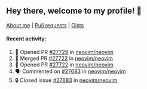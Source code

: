 ## Hey there, welcome to my profile! 👋

[About me](https://seandewar.github.io/)
 | [Pull requests](https://github.com/search?p=1&q=author%3Aseandewar+is%3Apr)
 | [Gists](https://gist.github.com/seandewar)

#### Recent activity:

<!--START_SECTION:activity-->
1. 💪 Opened PR [#27729](https://github.com/neovim/neovim/pull/27729) in [neovim/neovim](https://github.com/neovim/neovim)
2. 🎉 Merged PR [#27722](https://github.com/neovim/neovim/pull/27722) in [neovim/neovim](https://github.com/neovim/neovim)
3. 💪 Opened PR [#27722](https://github.com/neovim/neovim/pull/27722) in [neovim/neovim](https://github.com/neovim/neovim)
4. 🗣 Commented on [#27683](https://github.com/neovim/neovim/issues/27683#issuecomment-1972174459) in [neovim/neovim](https://github.com/neovim/neovim)
5. 🔒 Closed issue [#27683](https://github.com/neovim/neovim/issues/27683) in [neovim/neovim](https://github.com/neovim/neovim)
<!--END_SECTION:activity-->
